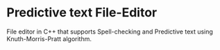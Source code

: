 # Predictive text File-Editor
File editor in C++ that supports Spell-checking and Predictive text using Knuth-Morris-Pratt algorithm. 
